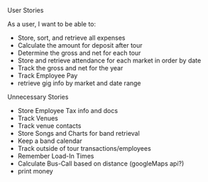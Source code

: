 User Stories

As a user, I want to be able to:
  - Store, sort, and retrieve all expenses
  - Calculate the amount for deposit after tour
  - Determine the gross and net for each tour
  - Store and retrieve attendance for each market in order by date
  - Track the gross and net for the year
  - Track Employee Pay
  - retrieve gig info by market and date range

Unnecessary Stories
  - Store Employee Tax info and docs
  - Track Venues
  - Track venue contacts
  - Store Songs and Charts for band retrieval
  - Keep a band calendar
  - Track outside of tour transactions/employees
  - Remember Load-In Times
  - Calculate Bus-Call based on distance (googleMaps api?)
  - print money
